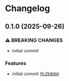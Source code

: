 # Changelog

## 0.1.0 (2025-09-26)


### ⚠ BREAKING CHANGES

* initial commit

### Features

* initial commit ([fc2b8de](https://github.com/bchmnn/shisis/commit/fc2b8de8b23d6c2e1872d9bf54d6262e72d104ab))
